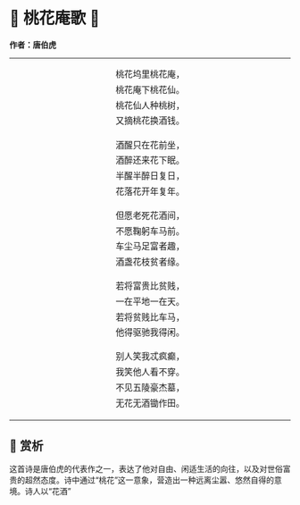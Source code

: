 # 🌸 桃花庵歌 🌸

**作者：唐伯虎**

---

<div align="center" style="font-family: '楷体', serif; font-size: 1.1em; line-height: 1.8;">

桃花坞里桃花庵，  
桃花庵下桃花仙。  
桃花仙人种桃树，  
又摘桃花换酒钱。  

酒醒只在花前坐，  
酒醉还来花下眠。  
半醒半醉日复日，  
花落花开年复年。  

但愿老死花酒间，  
不愿鞠躬车马前。  
车尘马足富者趣，  
酒盏花枝贫者缘。  

若将富贵比贫贱，  
一在平地一在天。  
若将贫贱比车马，  
他得驱驰我得闲。  

别人笑我忒疯癫，  
我笑他人看不穿。  
不见五陵豪杰墓，  
无花无酒锄作田。  

</div>

---

## 📖 赏析

这首诗是唐伯虎的代表作之一，表达了他对自由、闲适生活的向往，以及对世俗富贵的超然态度。诗中通过“桃花”这一意象，营造出一种远离尘嚣、悠然自得的意境。诗人以“花酒”
